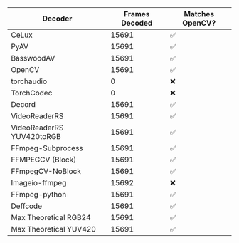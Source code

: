 | Decoder | Frames Decoded | Matches OpenCV? |
|---------|----------------|-----------------|
| CeLux | 15691 | ✅ |
| PyAV | 15691 | ✅ |
| BasswoodAV | 15691 | ✅ |
| OpenCV | 15691 | ✅ |
| torchaudio | 0 | ❌ |
| TorchCodec | 0 | ❌ |
| Decord | 15691 | ✅ |
| VideoReaderRS | 15691 | ✅ |
| VideoReaderRS YUV420toRGB | 15691 | ✅ |
| FFmpeg-Subprocess | 15691 | ✅ |
| FFMPEGCV (Block) | 15691 | ✅ |
| FFmpegCV-NoBlock | 15691 | ✅ |
| Imageio-ffmpeg | 15692 | ❌ |
| FFmpeg-python | 15691 | ✅ |
| Deffcode | 15691 | ✅ |
| Max Theoretical RGB24 | 15691 | ✅ |
| Max Theoretical YUV420 | 15691 | ✅ |
